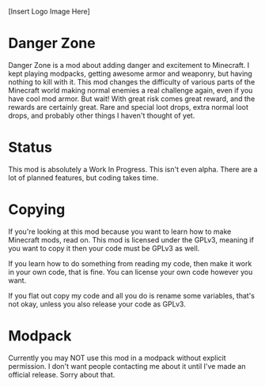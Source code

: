 \[Insert Logo Image Here\]

# Danger Zone
Danger Zone is a mod about adding danger and excitement to Minecraft. I kept playing modpacks, getting awesome
armor and weaponry, but having nothing to kill with it. This mod changes the difficulty of various parts of
the Minecraft world making normal enemies a real challenge again, even if you have cool mod armor. But wait!
With great risk comes great reward, and the rewards are certainly great. Rare and special loot drops, extra
normal loot drops, and probably other things I haven't thought of yet.

# Status
This mod is absolutely a Work In Progress. This isn't even alpha. There are a lot of planned features, but
coding takes time.

# Copying
If you're looking at this mod because you want to learn how to make Minecraft mods, read on. This mod
is licensed under the GPLv3, meaning if you want to copy it then your code must be GPLv3 as well.

If you learn how to do something from reading my code, then make it work in your own code, that is fine.
You can license your own code however you want.

If you flat out copy my code and all you do is rename some variables, that's not okay, unless you
also release your code as GPLv3.

# Modpack
Currently you may NOT use this mod in a modpack without explicit permission. I don't want people contacting
me about it until I've made an official release. Sorry about that.
